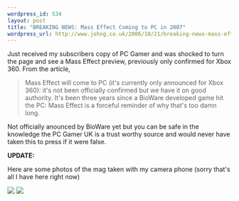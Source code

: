 ```yaml
--- 
wordpress_id: 534
layout: post
title: "BREAKING NEWS: Mass Effect Coming to PC in 2007"
wordpress_url: http://www.johng.co.uk/2006/10/21/breaking-news-mass-effect-coming-to-pc-in-2007/
---
```

Just received my subscribers copy of PC Gamer and was shocked to turn the page and see a Mass Effect preview, previously only confirmed for Xbox 360. From the article,

> Mass Effect will come to PC (it's currently only announced for Xbox 360): it's not been officially confirmed but we have it on good authority. It's been three years since a BioWare developed game hit the PC: Mass Effect is a forceful reminder of why that's too damn long.

Not officially anounced by BioWare yet but you can be safe in the knowledge the PC Gamer UK is a trust worthy source and would never have taken this to press if it were false.

**UPDATE:**

Here are some photos of the mag taken with my camera phone (sorry that's all I have here right now)

![](http://www.johng.co.uk/wp-content/uploads/2006/10/dsc00306-small.JPG)
![](http://www.johng.co.uk/wp-content/uploads/2006/10/dsc00301-small.JPG)